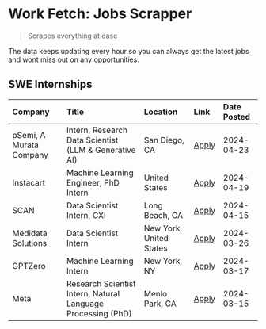 # Work Fetch: Jobs Scrapper
> Scrapes everything at ease

The data keeps updating every hour so you can always get the latest jobs and wont miss out on any opportunities.

## SWE Internships
<!--START_SECTION:workfetch-->
| Company                 | Title                                                        | Location                | Link                                                                                                                                                                                                                                                                         | Date Posted   |
|:------------------------|:-------------------------------------------------------------|:------------------------|:-----------------------------------------------------------------------------------------------------------------------------------------------------------------------------------------------------------------------------------------------------------------------------|:--------------|
| pSemi, A Murata Company | Intern, Research Data Scientist (LLM & Generative AI)        | San Diego, CA           | [Apply](https://www.linkedin.com/jobs/view/intern-research-data-scientist-llm-generative-ai-at-psemi-a-murata-company-3887074168?position=4&pageNum=0&refId=U72%2BmtbM5yP8pq9V7tXpxQ%3D%3D&trackingId=s8gmcWu38vyEnOcZXy12uw%3D%3D&trk=public_jobs_jserp-result_search-card) | 2024-04-23    |
| Instacart               | Machine Learning Engineer, PhD Intern                        | United States           | [Apply](https://www.linkedin.com/jobs/view/machine-learning-engineer-phd-intern-at-instacart-3901991739?position=2&pageNum=0&refId=U72%2BmtbM5yP8pq9V7tXpxQ%3D%3D&trackingId=FLj1gY7UJYyCiPqvPj%2BwAQ%3D%3D&trk=public_jobs_jserp-result_search-card)                        | 2024-04-19    |
| SCAN                    | Data Scientist Intern, CXI                                   | Long Beach, CA          | [Apply](https://www.linkedin.com/jobs/view/data-scientist-intern-cxi-at-scan-3899690492?position=9&pageNum=0&refId=U72%2BmtbM5yP8pq9V7tXpxQ%3D%3D&trackingId=D3IlBbr%2B%2Fph1PH3QjrJAuw%3D%3D&trk=public_jobs_jserp-result_search-card)                                      | 2024-04-15    |
| Medidata Solutions      | Data Scientist Intern                                        | New York, United States | [Apply](https://www.linkedin.com/jobs/view/data-scientist-intern-at-medidata-solutions-3810253704?position=8&pageNum=0&refId=U72%2BmtbM5yP8pq9V7tXpxQ%3D%3D&trackingId=%2FiO%2FvBkxYbdEuVG2TMIW3g%3D%3D&trk=public_jobs_jserp-result_search-card)                            | 2024-03-26    |
| GPTZero                 | Machine Learning Intern                                      | New York, NY            | [Apply](https://www.linkedin.com/jobs/view/machine-learning-intern-at-gptzero-3860723963?position=7&pageNum=0&refId=U72%2BmtbM5yP8pq9V7tXpxQ%3D%3D&trackingId=YKrgeGj4d0UtWlMBTC5DBQ%3D%3D&trk=public_jobs_jserp-result_search-card)                                         | 2024-03-17    |
| Meta                    | Research Scientist Intern, Natural Language Processing (PhD) | Menlo Park, CA          | [Apply](https://www.linkedin.com/jobs/view/research-scientist-intern-natural-language-processing-phd-at-meta-3858718375?position=10&pageNum=0&refId=U72%2BmtbM5yP8pq9V7tXpxQ%3D%3D&trackingId=R%2FrnooLsG4VFeFPah35mGw%3D%3D&trk=public_jobs_jserp-result_search-card)       | 2024-03-15    |
<!--END_SECTION:workfetch-->
